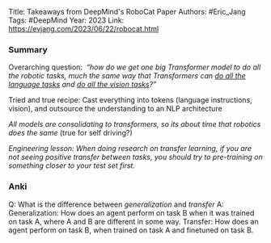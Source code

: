 Title: Takeaways from DeepMind's RoboCat Paper
Authors: #Eric_Jang 
Tags: #DeepMind 
Year: 2023
Link: https://evjang.com/2023/06/22/robocat.html


### Summary

Overarching question:  *“how do we get one big Transformer model to do all the robotic tasks, much the same way that Transformers can [do all the language tasks](https://s3-us-west-2.amazonaws.com/openai-assets/research-covers/language-unsupervised/language_understanding_paper.pdf) and [do all the vision tasks](https://arxiv.org/abs/2010.11929)?”*

Tried and true recipe: Cast everything into tokens (language instructions, vision), and outsource the understanding to an NLP architecture

*All models are consolidating to transformers, so its about time that robotics does the same* (true for self driving?)

*Engineering lesson: When doing research on transfer learning, if you are not seeing positive transfer between tasks, you should try to pre-training on something closer to your test set first.*

### Anki

Q: What is the difference between *generalization* and *transfer*
A: Generalization: How does an agent perform on task B when it was trained on task A, where A and B are different in some way. Transfer: How does an agent perform on task B, when trained on task A and finetuned on task B.

